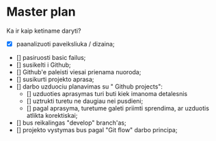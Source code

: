 # Master plan

Ka ir kaip ketiname daryti? 

- [x] paanalizuoti paveiksliuka / dizaina;
- [] pasiruosti basic failus;
- []  susikelti i Github;
- []  Github'e paleisti viesai prienama nuoroda;
- []  susikurti projekto aprasa;
- []  darbo uzduociu planavimas su " Github projects":
    - []  uzduoties aprasymas turi buti kiek imanoma detalesnis
    - []  uztrukti turetu ne daugiau nei pusdieni;
    - []  pagal aprasyma, turetume galeti priimti sprendima, ar uzduotis atlikta korektiskai;
- []  bus reikalingas "develop" branch'as;
- []  projekto vystymas bus pagal "Git flow" darbo principa;